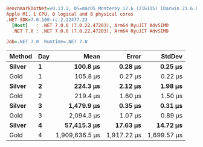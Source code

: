 ``` ini

BenchmarkDotNet=v0.13.2, OS=macOS Monterey 12.6 (21G115) [Darwin 21.6.0]
Apple M1, 1 CPU, 8 logical and 8 physical cores
.NET SDK=7.0.100-rc.2.22477.23
  [Host]   : .NET 7.0.0 (7.0.22.47203), Arm64 RyuJIT AdvSIMD
  .NET 7.0 : .NET 7.0.0 (7.0.22.47203), Arm64 RyuJIT AdvSIMD

Job=.NET 7.0  Runtime=.NET 7.0  

```
| Method | Day |           Mean |       Error |      StdDev |
|------- |---- |---------------:|------------:|------------:|
| **Silver** |   **1** |       **100.8 μs** |     **0.28 μs** |     **0.25 μs** |
|   Gold |   1 |       105.8 μs |     0.27 μs |     0.22 μs |
| **Silver** |   **2** |       **224.3 μs** |     **2.12 μs** |     **1.98 μs** |
|   Gold |   2 |       219.4 μs |     1.60 μs |     1.50 μs |
| **Silver** |   **3** |     **1,479.9 μs** |     **0.35 μs** |     **0.31 μs** |
|   Gold |   3 |     2,094.3 μs |     1.07 μs |     0.89 μs |
| **Silver** |   **4** |    **57,415.3 μs** |    **17.63 μs** |    **14.72 μs** |
|   Gold |   4 | 1,909,636.5 μs | 1,917.22 μs | 1,699.57 μs |
